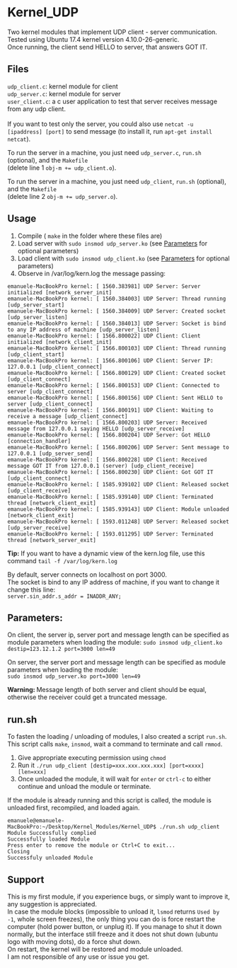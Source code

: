 # Kernel_UDP
Two kernel modules that implement UDP client - server communication. <br>
Tested using Ubuntu 17.4 kernel version 4.10.0-26-generic. <br>
Once running, the client send HELLO to server, that answers GOT IT.


## Files
`udp_client.c`: kernel module for client <br>
`udp_server.c`: kernel module for server <br>
`user_client.c`: a c user application to test that server receives message from any udp client. <br> <br>
If you want to test only the server, you could also use `netcat -u [ipaddress] [port]` to send message (to install it, run `apt-get install netcat`).

To run the server in a machine, you just need `udp_server.c`, `run.sh` (optional),  and the `Makefile` <br> (delete line 1 `obj-m += udp_client.o`). <br>

To run the server in a machine, you just need `udp_client`, `run.sh` (optional),  and the `Makefile`<br> (delete line 2 `obj-m += udp_server.o`). 

## Usage
1. Compile ( `make` in the folder where these files are) 
2. Load server with `sudo insmod udp_server.ko` (see [Parameters](#parameters)
 for optional parameters)
3. Load client with `sudo insmod udp_client.ko` (see [Parameters](#parameters) for optional parameters)
4. Observe in /var/log/kern.log the message passing:
```
emanuele-MacBookPro kernel: [ 1560.383981] UDP Server: Server initialized [network_server_init]
emanuele-MacBookPro kernel: [ 1560.384003] UDP Server: Thread running [udp_server_start]
emanuele-MacBookPro kernel: [ 1560.384009] UDP Server: Created socket [udp_server_listen]
emanuele-MacBookPro kernel: [ 1560.384013] UDP Server: Socket is bind to any IP address of machine [udp_server_listen]
emanuele-MacBookPro kernel: [ 1566.800022] UDP Client: Client initialized [network_client_init]
emanuele-MacBookPro kernel: [ 1566.800103] UDP Client: Thread running [udp_client_start]
emanuele-MacBookPro kernel: [ 1566.800106] UDP Client: Server IP: 127.0.0.1 [udp_client_connect]
emanuele-MacBookPro kernel: [ 1566.800129] UDP Client: Created socket [udp_client_connect]
emanuele-MacBookPro kernel: [ 1566.800153] UDP Client: Connected to server [udp_client_connect]
emanuele-MacBookPro kernel: [ 1566.800156] UDP Client: Sent HELLO to server [udp_client_connect]
emanuele-MacBookPro kernel: [ 1566.800191] UDP Client: Waiting to receive a message [udp_client_connect]
emanuele-MacBookPro kernel: [ 1566.800203] UDP Server: Received message from 127.0.0.1 saying HELLO [udp_server_receive]
emanuele-MacBookPro kernel: [ 1566.800204] UDP Server: Got HELLO [connection_handler]
emanuele-MacBookPro kernel: [ 1566.800206] UDP Server: Sent message to 127.0.0.1 [udp_server_send]
emanuele-MacBookPro kernel: [ 1566.800228] UDP Client: Received message GOT IT from 127.0.0.1 (server) [udp_client_receive]
emanuele-MacBookPro kernel: [ 1566.800230] UDP Client: Got GOT IT [udp_client_connect]
emanuele-MacBookPro kernel: [ 1585.939102] UDP Client: Released socket [udp_client_receive]
emanuele-MacBookPro kernel: [ 1585.939140] UDP Client: Terminated thread [network_client_exit]
emanuele-MacBookPro kernel: [ 1585.939143] UDP Client: Module unloaded [network_client_exit]
emanuele-MacBookPro kernel: [ 1593.011248] UDP Server: Released socket [udp_server_receive]
emanuele-MacBookPro kernel: [ 1593.011295] UDP Server: Terminated thread [network_server_exit]
```
<b>Tip:</b> If you want to have a dynamic view of the kern.log file, use this command `tail -f /var/log/kern.log`

By default, server connects on localhost on port 3000.<br> The socket is bind to any IP address of machine, if you want to change it change this line: <br> `server.sin_addr.s_addr = INADDR_ANY;`

## Parameters:
On client, the server ip, server port and message length can be specified as module parameters
when loading the module: `sudo insmod udp_client.ko destip=123.12.1.2 port=3000 len=49`

On server, the server port and message length can be specified as module parameters
when loading the module: <br> `sudo insmod udp_server.ko port=3000 len=49`

<b> Warning: </b> Message length of both server and client should be equal, otherwise the receiver could get a truncated message. 

## run.sh
To fasten the loading / unloading of modules, I also created a script `run.sh`. This script calls `make`, `insmod`,
wait a command to terminate and call `rmmod`.

1. Give appropriate executing permission using `chmod`
2. Run it `./run udp_client [destip=xxx.xxx.xxx.xxx] [port=xxxx] [len=xxx]`
3. Once unloaded the module, it will wait for `enter` or `ctrl-c` to either continue and unload the module or terminate.

If the module is already running and this script is called, the module is unloaded first, recompiled, and loaded again.
```
emanuele@emanuele-MacBookPro:~/Desktop/Kernel_Modules/Kernel_UDP$ ./run.sh udp_client
Module Successfully complied
Successfully loaded Module
Press enter to remove the module or Ctrl+C to exit...
Closing
Successfuly unloaded Module
```

## Support
This is my first module, if you experience bugs, or simply want to improve it, any suggestion is appreciated. <br>
In case the module blocks (impossible to unload it, `lsmod` returns `Used by -1`, whole screen freezes),
the only thing you can do is force restart the computer (hold power button, or unplug it). If you manage to shut it down
normally, but the interface still freeze and it does not shut down (ubuntu logo with moving dots), do a force shut down.<br>
On restart, the kernel will be restored and module unloaded. <br>
I am not responsible of any use or issue you get.
